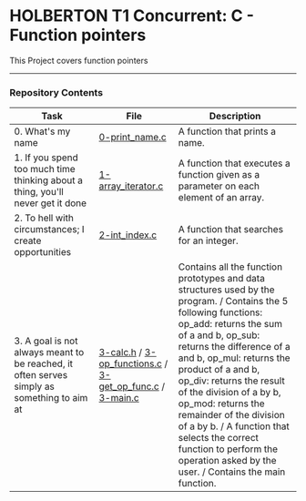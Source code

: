 <h1> HOLBERTON T1 Concurrent: C - Function pointers </h1>

This Project covers function pointers

---

<h3> Repository Contents </h3>

| Task | File | Description |
| ----- | ----- | ----- |
| 0. What's my name | [0-print_name.c](https://github.com/MikeBilbee/holbertonschool-low_level_programming/blob/master/function_pointers/0-print_name.c) | A function that prints a name. |
| 1. If you spend too much time thinking about a thing, you'll never get it done | [1-array_iterator.c](https://github.com/MikeBilbee/holbertonschool-low_level_programming/blob/master/function_pointers/1-array_iterator.c) | A function that executes a function given as a parameter on each element of an array. |
| 2. To hell with circumstances; I create opportunities | [2-int_index.c](https://github.com/MikeBilbee/holbertonschool-low_level_programming/blob/master/function_pointers/2-int_index.c) | A function that searches for an integer. | 
| 3. A goal is not always meant to be reached, it often serves simply as something to aim at | [3-calc.h]() / [3-op_functions.c]() / [3-get_op_func.c]() / [3-main.c]() | Contains all the function prototypes and data structures used by the program. / Contains the 5 following functions: op_add: returns the sum of a and b, op_sub: returns the difference of a and b, op_mul: returns the product of a and b, op_div: returns the result of the division of a by b, op_mod: returns the remainder of the division of a by b. / A function that selects the correct function to perform the operation asked by the user. / Contains the main function. |
